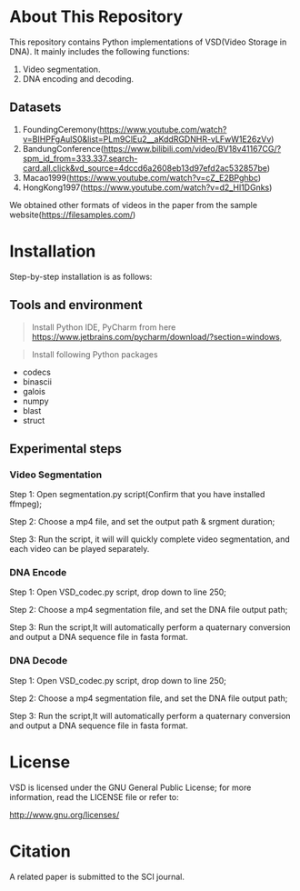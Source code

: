 # About This Repository
This repository contains Python implementations of VSD(Video Storage in DNA). 
It mainly includes the following functions:
1. Video segmentation.
2. DNA encoding and decoding.
## Datasets
1. FoundingCeremony(https://www.youtube.com/watch?v=BIHPFgAulS0&list=PLm9ClEu2__aKddRGDNHR-vLFwW1E26zVv)
2. BandungConference(https://www.bilibili.com/video/BV18v41167CG/?spm_id_from=333.337.search-card.all.click&vd_source=4dccd6a2608eb13d97efd2ac532857be)
3. Macao1999(https://www.youtube.com/watch?v=cZ_E2BPghbc)
4. HongKong1997(https://www.youtube.com/watch?v=d2_Hl1DGnks)

We obtained other formats of videos in the paper from the sample website(https://filesamples.com/)
# Installation
Step-by-step installation is as follows:
## Tools and environment

> Install Python IDE, PyCharm from here https://www.jetbrains.com/pycharm/download/?section=windows,

> Install following Python packages

- codecs
- binascii
- galois
- numpy
- blast
- struct
## Experimental steps
### Video Segmentation
Step 1: Open segmentation.py script(Confirm that you have installed ffmpeg);

Step 2: Choose a mp4 file, and set the output path & srgment duration;

Step 3: Run the script, it will will quickly complete video segmentation, and each video can be played separately.

### DNA Encode
Step 1: Open VSD_codec.py script, drop down to line 250;

Step 2: Choose a mp4 segmentation file, and set the DNA file output path;

Step 3: Run the script,It will automatically perform a quaternary conversion and output a DNA sequence file in fasta format.
### DNA Decode
Step 1: Open VSD_codec.py script, drop down to line 250;

Step 2: Choose a mp4 segmentation file, and set the DNA file output path;

Step 3: Run the script,It will automatically perform a quaternary conversion and output a DNA sequence file in fasta format.
# License
VSD is licensed under the GNU General Public License; for more information, read the LICENSE file or refer to:

http://www.gnu.org/licenses/
# Citation
A related paper is submitted to the SCI journal.
